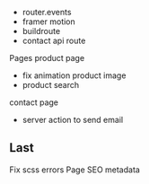 - router.events
- framer motion
- buildroute
- contact api route

Pages
product page

- fix animation product image
- product search

contact page

- server action to send email

## Last

Fix scss errors
Page SEO metadata
